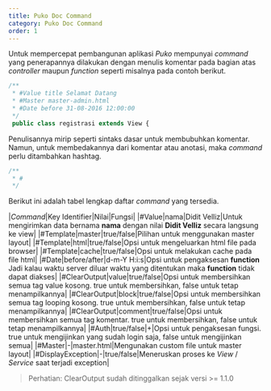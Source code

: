 ```yaml
---
title: Puko Doc Command
category: Puko Doc Command 
order: 1
---
```


Untuk mempercepat pembangunan aplikasi *Puko* mempunyai *command* yang penerapannya 
dilakukan dengan menulis komentar pada bagian atas *controller* maupun *function* seperti misalnya pada contoh berikut.

```php
/**
 * #Value title Selamat Datang
 * #Master master-admin.html
 * #Date before 31-08-2016 12:00:00
 */
 public class registrasi extends View {
```

Penulisannya mirip seperti sintaks dasar untuk membubuhkan komentar.
Namun, untuk membedakannya dari komentar atau anotasi, maka *command* perlu ditambahkan hashtag.

```php
/**
 * #
 */
```

Berikut ini adalah tabel lengkap daftar *command* yang tersedia.

|*Command*|Key Identifier|Nilai|Fungsi|
|#Value|nama|Didit Velliz|Untuk mengirimkan data bernama **nama** dengan nilai **Didit Velliz** secara langsung ke view|
|#Template|master|true/false|Pilihan untuk menggunakan master layout|
|#Template|html|true/false|Opsi untuk mengeluarkan html file pada browser|
|#Template|cache|true/false|Opsi untuk melakukan cache pada file html|
|#Date|before/after|d-m-Y H:i:s|Opsi untuk pengaksesan **function** Jadi kalau waktu server diluar waktu yang ditentukan maka **function** tidak dapat diakses|
|#ClearOutput|value|true/false|Opsi untuk membersihkan semua tag value kosong. true untuk membersihkan, false untuk tetap menampilkannya|
|#ClearOutput|block|true/false|Opsi untuk membersihkan semua tag looping kosong. true untuk membersihkan, false untuk tetap menampilkannya|
|#ClearOutput|comment|true/false|Opsi untuk membersihkan semua tag komentar. true untuk membersihkan, false untuk tetap menampilkannya|
|#Auth|true/false|+|Opsi untuk pengaksesan fungsi. true untuk mengijinkan yang sudah login saja, false untuk mengijinkan semua|
|#Master|-|master.html|Mengunakan custom file untuk master layout|
|#DisplayException|-|true/false|Meneruskan proses ke *View* / *Service* saat terjadi exception|

> Perhatian: ClearOutput sudah ditinggalkan sejak versi >= 1.1.0
